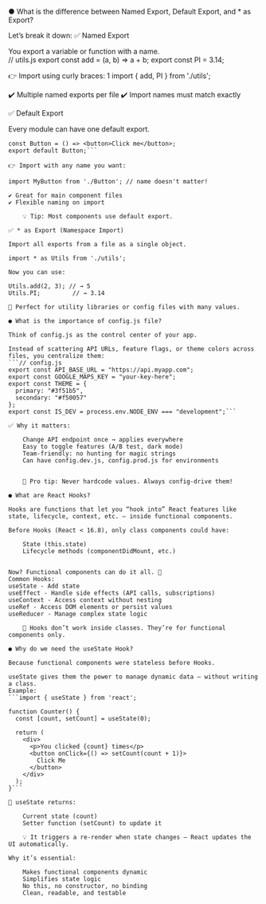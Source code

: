 ● What is the difference between Named Export, Default Export, and * as Export? 

Let’s break it down: 
✅ Named Export 

You export a variable or function with a name.   
// utils.js
export const add = (a, b) => a + b;
export const PI = 3.14;
 
👉 Import using curly braces: 
1
import { add, PI } from './utils';
 
✔️ Multiple named exports per file
✔️ Import names must match exactly   
 
✅ Default Export 

Every module can have one default export.   

```// Button.js
const Button = () => <button>Click me</button>;
export default Button;```
 
👉 Import with any name you want: 

import MyButton from './Button'; // name doesn't matter!
 
✔️ Great for main component files
✔️ Flexible naming on import   

    💡 Tip: Most components use default export. 
     
✅ * as Export (Namespace Import) 

Import all exports from a file as a single object.   

import * as Utils from './utils';
 
Now you can use: 

Utils.add(2, 3); // → 5
Utils.PI;         // → 3.14

🎯 Perfect for utility libraries or config files with many values. 
 
● What is the importance of config.js file? 

Think of config.js as the control center of your app. 

Instead of scattering API URLs, feature flags, or theme colors across files, you centralize them: 
```// config.js
export const API_BASE_URL = "https://api.myapp.com";
export const GOOGLE_MAPS_KEY = "your-key-here";
export const THEME = {
  primary: "#3f51b5",
  secondary: "#f50057"
};
export const IS_DEV = process.env.NODE_ENV === "development";```
 
✅ Why it matters: 

    Change API endpoint once → applies everywhere
    Easy to toggle features (A/B test, dark mode)
    Team-friendly: no hunting for magic strings
    Can have config.dev.js, config.prod.js for environments
     

    🎯 Pro tip: Never hardcode values. Always config-drive them! 
 
● What are React Hooks? 

Hooks are functions that let you “hook into” React features like state, lifecycle, context, etc. — inside functional components. 

Before Hooks (React < 16.8), only class components could have: 

    State (this.state)
    Lifecycle methods (componentDidMount, etc.)
     

Now? Functional components can do it all. 🎣 
Common Hooks: 
useState - Add state
useEffect - Handle side effects (API calls, subscriptions)
useContext - Access context without nesting
useRef - Access DOM elements or persist values
useReducer - Manage complex state logic
 
    🧠 Hooks don’t work inside classes. They’re for functional components only. 
     
● Why do we need the useState Hook? 

Because functional components were stateless before Hooks. 

useState gives them the power to manage dynamic data — without writing a class. 
Example: 
```import { useState } from 'react';

function Counter() {
  const [count, setCount] = useState(0);

  return (
    <div>
      <p>You clicked {count} times</p>
      <button onClick={() => setCount(count + 1)}>
        Click Me
      </button>
    </div>
  );
}```
 
🔧 useState returns: 

    Current state (count)
    Setter function (setCount) to update it 

    💡 It triggers a re-render when state changes — React updates the UI automatically. 
     
Why it’s essential: 

    Makes functional components dynamic
    Simplifies state logic
    No this, no constructor, no binding
    Clean, readable, and testable
     